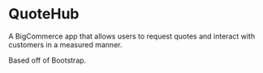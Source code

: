 # QuoteHub
A BigCommerce app that allows users to request quotes and interact with customers in a measured manner.

Based off of Bootstrap. 
